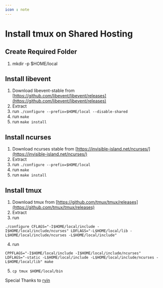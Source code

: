 ```yaml
---
icon : note
---
```

# Install tmux on Shared Hosting

## Create Required Folder
1. mkdir -p $HOME/local

## Install libevent
1. Download libevent-stable from [https://github.com/libevent/libevent/releases](https://github.com/libevent/libevent/releases)
2. Extract
3. run `./configure --prefix=$HOME/local --disable-shared`
4. run `make`
5. run `make install`

## Install ncurses
1. Download ncurses stable from [https://invisible-island.net/ncurses/](https://invisible-island.net/ncurses/)
2. Extract
3. run `./configure --prefix=$HOME/local`
4. run `make`
5. run `make install`

## Install tmux
1. Download tmux from [https://github.com/tmux/tmux/releases](https://github.com/tmux/tmux/releases)
2. Extract
3. run 
```
./configure CFLAGS="-I$HOME/local/include -I$HOME/local/include/ncurses" LDFLAGS="-L$HOME/local/lib -L$HOME/local/include/ncurses -L$HOME/local/include"
```

4. run 
```
CPPFLAGS="-I$HOME/local/include -I$HOME/local/include/ncurses" LDFLAGS="-static -L$HOME/local/include -L$HOME/local/include/ncurses -L$HOME/local/lib" make
```

5. `cp tmux $HOME/local/bin`

Special Thanks to [ryin](https://gist.github.com/ryin/3106801)
